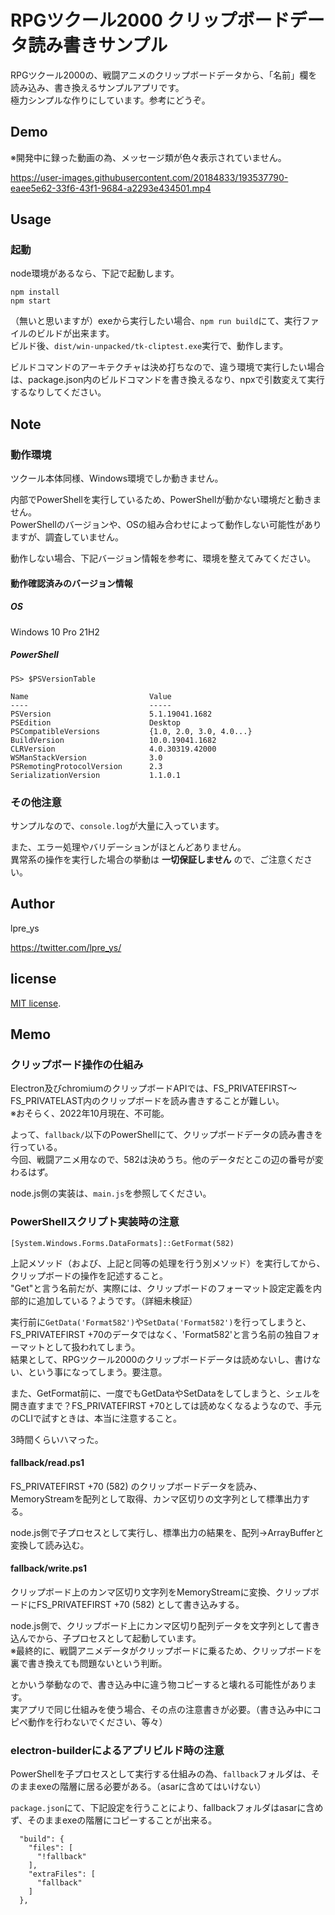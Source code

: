 RPGツクール2000 クリップボードデータ読み書きサンプル
==============================================

RPGツクール2000の、戦闘アニメのクリップボードデータから、「名前」欄を読み込み、書き換えるサンプルアプリです。  
極力シンプルな作りにしています。参考にどうぞ。

Demo
---------------

※開発中に録った動画の為、メッセージ類が色々表示されていません。

https://user-images.githubusercontent.com/20184833/193537790-eaee5e62-33f6-43f1-9684-a2293e434501.mp4

Usage
--------------

### 起動

node環境があるなら、下記で起動します。

```
npm install
npm start
```

（無いと思いますが）exeから実行したい場合、```npm run build```にて、実行ファイルのビルドが出来ます。  
ビルド後、```dist/win-unpacked/tk-cliptest.exe```実行で、動作します。

ビルドコマンドのアーキテクチャは決め打ちなので、違う環境で実行したい場合は、package.json内のビルドコマンドを書き換えるなり、npxで引数変えて実行するなりしてください。

Note
--------

### 動作環境

ツクール本体同様、Windows環境でしか動きません。

内部でPowerShellを実行しているため、PowerShellが動かない環境だと動きません。  
PowerShellのバージョンや、OSの組み合わせによって動作しない可能性がありますが、調査していません。  

動作しない場合、下記バージョン情報を参考に、環境を整えてみてください。

#### 動作確認済みのバージョン情報

##### OS

Windows 10 Pro 21H2

##### PowerShell

```
PS> $PSVersionTable

Name                           Value
----                           -----
PSVersion                      5.1.19041.1682
PSEdition                      Desktop
PSCompatibleVersions           {1.0, 2.0, 3.0, 4.0...}
BuildVersion                   10.0.19041.1682
CLRVersion                     4.0.30319.42000
WSManStackVersion              3.0
PSRemotingProtocolVersion      2.3
SerializationVersion           1.1.0.1
```

### その他注意


サンプルなので、```console.log```が大量に入っています。

また、エラー処理やバリデーションがほとんどありません。  
異常系の操作を実行した場合の挙動は **一切保証しません** ので、ご注意ください。

Author
--------

lpre_ys

https://twitter.com/lpre_ys/

license
---------

[MIT license](https://en.wikipedia.org/wiki/MIT_License).

Memo
-------------

### クリップボード操作の仕組み

Electron及びchromiumのクリップボードAPIでは、FS_PRIVATEFIRST～FS_PRIVATELAST内のクリップボードを読み書きすることが難しい。  
※おそらく、2022年10月現在、不可能。

よって、```fallback/```以下のPowerShellにて、クリップボードデータの読み書きを行っている。  
今回、戦闘アニメ用なので、582は決めうち。他のデータだとこの辺の番号が変わるはず。

node.js側の実装は、```main.js```を参照してください。

### PowerShellスクリプト実装時の注意

```
[System.Windows.Forms.DataFormats]::GetFormat(582)
```
上記メソッド（および、上記と同等の処理を行う別メソッド）を実行してから、クリップボードの操作を記述すること。  
"Get"と言う名前だが、実際には、クリップボードのフォーマット設定定義を内部的に追加している？ようです。（詳細未検証）

実行前に```GetData('Format582')```や```SetData('Format582')```を行ってしまうと、FS_PRIVATEFIRST +70のデータではなく、'Format582'と言う名前の独自フォーマットとして扱われてしまう。  
結果として、RPGツクール2000のクリップボードデータは読めないし、書けない、という事になってしまう。要注意。

また、GetFormat前に、一度でもGetDataやSetDataをしてしまうと、シェルを開き直すまで？FS_PRIVATEFIRST +70としては読めなくなるようなので、手元のCLIで試すときは、本当に注意すること。

3時間くらいハマった。

#### fallback/read.ps1

FS_PRIVATEFIRST +70 (582) のクリップボードデータを読み、MemoryStreamを配列として取得、カンマ区切りの文字列として標準出力する。

node.js側で子プロセスとして実行し、標準出力の結果を、配列->ArrayBufferと変換して読み込む。

#### fallback/write.ps1

クリップボード上のカンマ区切り文字列をMemoryStreamに変換、クリップボードにFS_PRIVATEFIRST +70 (582) として書き込みする。

node.js側で、クリップボード上にカンマ区切り配列データを文字列として書き込んでから、子プロセスとして起動しています。  
※最終的に、戦闘アニメデータがクリップボードに乗るため、クリップボードを裏で書き換えても問題ないという判断。

とかいう挙動なので、書き込み中に違う物コピーすると壊れる可能性があります。  
実アプリで同じ仕組みを使う場合、その点の注意書きが必要。（書き込み中にコピペ動作を行わないでください、等々）

### electron-builderによるアプリビルド時の注意

PowerShellを子プロセスとして実行する仕組みの為、```fallback```フォルダは、そのままexeの階層に居る必要がある。（asarに含めてはいけない）

```package.json```にて、下記設定を行うことにより、fallbackフォルダはasarに含めず、そのままexeの階層にコピーすることが出来る。  

```
  "build": {
    "files": [
      "!fallback"
    ],
    "extraFiles": [
      "fallback"
    ]
  },
```

